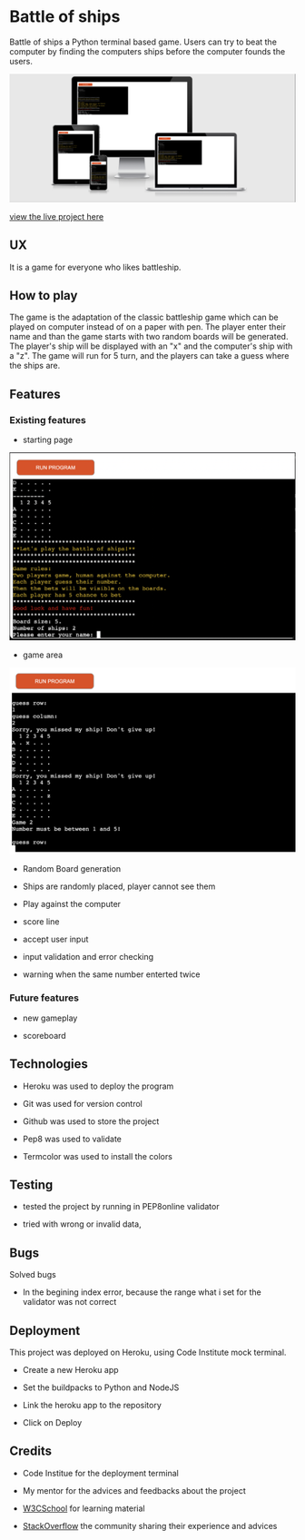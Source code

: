 # Battle of ships

Battle of ships a Python terminal based game. Users can try to beat the computer by finding the computers ships before the computer founds the users.

![landing](photo/responsive-screens.png)

[view the live project here](https://battle-of-ships-game.herokuapp.com/)

## UX

It is a game for everyone who likes battleship.

## How to play

The game is the adaptation of the classic battleship game which can be played on computer instead of on a paper with pen.
The player enter their name and than the game starts with two random boards will be generated.
The player's ship will be displayed with an "x" and the computer's ship with a "z".
The game will run for 5 turn, and the players can take a guess where the ships are.

## Features

### Existing features

- starting page

![landing](photo/starting-page.png)

- game area

![landing](photo/game-boards.png)

- Random Board generation

- Ships are randomly placed, player cannot see them

- Play against the computer

- score line

- accept user input

- input validation and error checking

- warning when the same number enterted twice

### Future features

- new gameplay

- scoreboard

## Technologies

- Heroku was used to deploy the program

- Git was used for version control

- Github was used to store the project

- Pep8 was used to validate

- Termcolor was used to install the colors 

## Testing

- tested the project by running in PEP8online validator

- tried with wrong or invalid data,

## Bugs

Solved bugs

- In the begining index error, because the range what i set for the validator was not correct

## Deployment

This project was deployed on Heroku, using Code Institute mock terminal.

- Create a new Heroku app

- Set the buildpacks to Python and NodeJS

- Link the heroku app to the repository

- Click on Deploy

## Credits

- Code Institue for the deployment terminal

- My mentor for the advices and feedbacks about the project

- [W3CSchool](https://www.w3schools.com/) for learning material

- [StackOverflow](https://stackoverflow.com/) the community sharing their experience and advices




